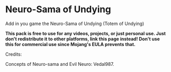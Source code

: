 # Neuro-Sama of Undying

Add in you game the Neuro-Sama of Undying (Totem of Undying)

**This pack is free to use for any videos, projects, or just personal use. Just don't redistribute it to other platforms, link this page instead! Don't use this for commercial use since Mojang's EULA prevents that.**

Credits:

Concepts of Neuro-sama and Evil Neuro: Vedal987.
